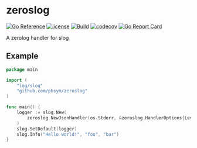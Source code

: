 # zeroslog

[![Go Reference](https://pkg.go.dev/badge/github.com/phsym/zeroslog.svg)](https://pkg.go.dev/github.com/phsym/zeroslog) [![license](http://img.shields.io/badge/license-MIT-red.svg?style=flat)](https://raw.githubusercontent.com/phsym/zeroslog/master/LICENSE) [![Build](https://github.com/phsym/zeroslog/actions/workflows/go.yml/badge.svg?branch=main)](https://github.com/phsym/zeroslog/actions/workflows/go.yml) [![codecov](https://codecov.io/gh/phsym/zeroslog/graph/badge.svg?token=VXOLS2AJOO)](https://codecov.io/gh/phsym/zeroslog) [![Go Report Card](https://goreportcard.com/badge/github.com/phsym/zeroslog)](https://goreportcard.com/report/github.com/phsym/zeroslog)

A zerolog handler for slog

## Example
```go
package main

import (
	"log/slog"
	"github.com/phsym/zeroslog"
)

func main() {
	logger := slog.New(
        zeroslog.NewJsonHandler(os.Stderr, &zeroslog.HandlerOptions{Level: slog.LevelDebug}),
    )
	slog.SetDefault(logger)
    slog.Info("Hello world!", "foo", "bar")
}

```